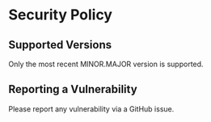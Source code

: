 # Security Policy

## Supported Versions

Only the most recent MINOR.MAJOR version is supported.

## Reporting a Vulnerability

Please report any vulnerability via a GitHub issue.
